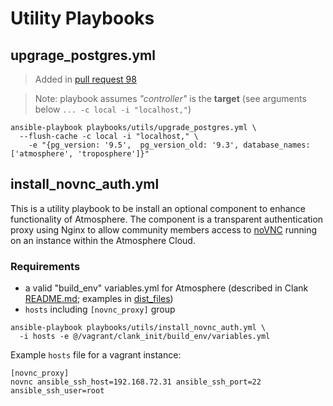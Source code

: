 # Utility Playbooks

## upgrage_postgres.yml

> Added in [pull request 98](https://github.com/CyVerse/clank/pull/98)

> Note: playbook assumes _"controller"_ is the **target** (see arguments below `... -c local -i "localhost,"`)

```
ansible-playbook playbooks/utils/upgrade_postgres.yml \
  --flush-cache -c local -i "localhost," \
    -e "{pg_version: '9.5',  pg_version_old: '9.3', database_names: ['atmosphere', 'troposphere']}"
```


## install_novnc_auth.yml

This is a utility playbook to be install an optional component to enhance functionality of Atmosphere. The component is a transparent authentication proxy using Nginx to allow community members access to [noVNC](https://kanaka.github.io/noVNC/) running on an instance within the Atmosphere Cloud. 

### Requirements

- a valid "build_env" variables.yml for Atmosphere (described in Clank [README.md](https://github.com/CyVerse/clank#list-of-files-needed-before-hand); examples in [dist_files](https://github.com/CyVerse/clank/blob/master/dist_files/variables.yml.dist))
- `hosts` including `[novnc_proxy]` group

```
ansible-playbook playbooks/utils/install_novnc_auth.yml \
  -i hosts -e @/vagrant/clank_init/build_env/variables.yml
```

Example `hosts` file for a vagrant instance:
```
[novnc_proxy]
novnc ansible_ssh_host=192.168.72.31 ansible_ssh_port=22 ansible_ssh_user=root
```
